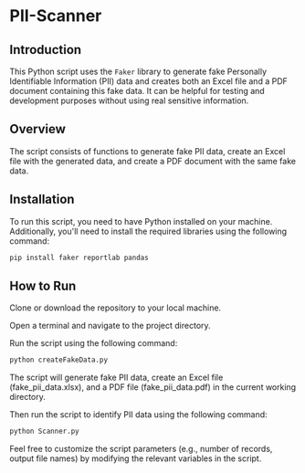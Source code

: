 # PII-Scanner


## Introduction
This Python script uses the `Faker` library to generate fake Personally Identifiable Information (PII) data and creates both an Excel file and a PDF document containing this fake data. It can be helpful for testing and development purposes without using real sensitive information.

## Overview
The script consists of functions to generate fake PII data, create an Excel file with the generated data, and create a PDF document with the same fake data.

## Installation
To run this script, you need to have Python installed on your machine. Additionally, you'll need to install the required libraries using the following command:

```bash
pip install faker reportlab pandas
```

## How to Run
Clone or download the repository to your local machine.

Open a terminal and navigate to the project directory.

Run the script using the following command:

```bash
python createFakeData.py
```
The script will generate fake PII data, create an Excel file (fake_pii_data.xlsx), and a PDF file (fake_pii_data.pdf) in the current working directory.

Then run the script to identify PII data using the following command:
```bash
python Scanner.py
```



Feel free to customize the script parameters (e.g., number of records, output file names) by modifying the relevant variables in the script.
